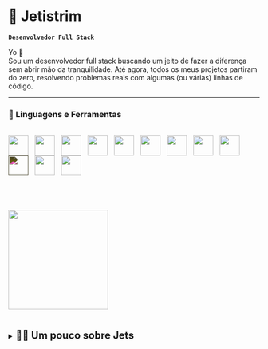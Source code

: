 # 🐲 Jetistrim 

**`Desenvolvedor Full Stack `**  

Yo 👋  
Sou um desenvolvedor full stack buscando um jeito de fazer a diferença sem abrir mão da tranquilidade. Até agora, todos os meus projetos partiram do zero, resolvendo problemas reais com algumas (ou várias) linhas de código. 

---

### 🧰 Linguagens e Ferramentas
<br>
<div style="display: inline-block; margin: 0 0 30px 0">
  <img align="left" width="40" style="padding-right: 10px;" src="https://cdn.jsdelivr.net/gh/devicons/devicon@latest/icons/react/react-original.svg" />
  <img align="left" width="40" style="padding-right: 10px;" src="https://cdn.jsdelivr.net/gh/devicons/devicon@latest/icons/typescript/typescript-original.svg" />
  <img align="left" width="40" style="padding-right: 10px;" src="https://cdn.jsdelivr.net/gh/devicons/devicon@latest/icons/nodejs/nodejs-original.svg" />
  <img align="left" width="40" style="padding-right: 10px;" src="https://cdn.jsdelivr.net/gh/devicons/devicon@latest/icons/javascript/javascript-original.svg" />
  <img align="left" width="40" style="padding-right: 10px;" src="https://cdn.jsdelivr.net/gh/devicons/devicon@latest/icons/html5/html5-original.svg" />
  <img align="left" width="40" style="padding-right: 10px;" src="https://cdn.jsdelivr.net/gh/devicons/devicon@latest/icons/css3/css3-original.svg" />
  <img align="left" width="40" style="padding-right: 10px;" src="https://cdn.jsdelivr.net/gh/devicons/devicon@latest/icons/tailwindcss/tailwindcss-original.svg" />
  <img align="left" width="40" style="padding-right: 10px;" src="https://cdn.jsdelivr.net/gh/devicons/devicon@latest/icons/sass/sass-original.svg" />
  <img align="left" width="40" style="padding-right: 10px;" src="https://cdn.jsdelivr.net/gh/devicons/devicon@latest/icons/postgresql/postgresql-original.svg" />
  <img align="left" width="40" style="padding-right: 10px; filter: invert(83%) sepia(26%) saturate(326%) hue-rotate(17deg) brightness(100%) contrast(87%);" src="https://cdn.jsdelivr.net/gh/devicons/devicon@latest/icons/express/express-original.svg" />
  <img align="left" width="40" style="padding-right: 10px;" src="https://cdn.jsdelivr.net/gh/devicons/devicon@latest/icons/jest/jest-plain.svg" />
  <img align="left" width="40" style="padding-right: 10px;" src="https://cdn.jsdelivr.net/gh/devicons/devicon@latest/icons/cypressio/cypressio-original.svg" />
</div><br>

#

<div style="margin: 30px 0 30px 0">
  <a href="https://www.github.com/jetistrim">
    <img height=200 align="center" src="https://github-readme-stats.vercel.app/api?username=Jetistrim&hide=stars&show_icons=true&show=prs_merged&theme=github_dark&hide_border=true&rank_icon=github&custom_title=Jetstrim's+Github+Stats" />
  </a>
</div>

#  

<details>
  <summary><strong style="font-size: 20px">🧑‍💻 Um pouco sobre Jets</strong></summary>
  <p>Eu já tive acesso a computadores quando ainda era pequeno, o que facilitou muito meu processo de aprendizado de programação. Para entrar na área comecei a estudar em um dos piores momentos: no início da pandemia de COVID-19. o mundo da programação era novo para mim, começando com lógica e um pouco de C. Os anos passaram e acabei me especializando mais em várias tecnologias como React, Node, PostgreSQL, etc. Cada novo desafio me motiva a continuar, com um constante e as vezes irritante pensamento de <strong>"isso vai funcionar nem que leve uma vida pra terminar!"</strong> É assim que eu programo. Tem que funcionar e tem que funcionar bem!  </p>
  <p>Esse 2025 vai ser mais um grande ano, e se parecer que não, <strong>eu vou fazer ser! 🔥</strong> </p>
</details>
